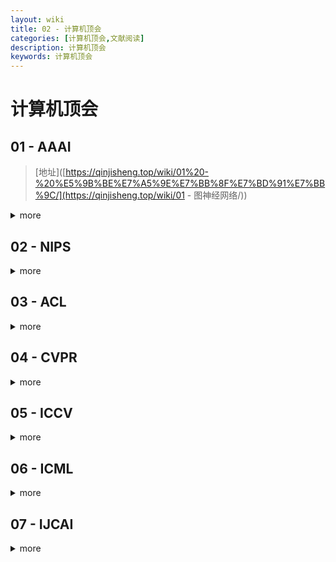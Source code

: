 ```yaml
---
layout: wiki
title: 02 - 计算机顶会
categories: [计算机顶会,文献阅读]
description: 计算机顶会
keywords: 计算机顶会
---
```


# 计算机顶会

## 01 - AAAI

> [地址]([https://qinjisheng.top/wiki/01%20-%20%E5%9B%BE%E7%A5%9E%E7%BB%8F%E7%BD%91%E7%BB%9C/](https://qinjisheng.top/wiki/01 - 图神经网络/))

<details><summary> more </summary> 
> 
  </details>





## 02 - NIPS

>
>
>

<details><summary> more </summary> 
>
>
>
  </details>





## 03 - ACL

>
>
>

<details><summary> more </summary> 
>
>
>
  </details>



## 04 - CVPR

>
>
>

<details><summary> more </summary> 
>
>
>
  </details>



## 05 - ICCV

 >
 >
 >

<details><summary> more </summary> 
>
>
>
  </details>



## 06 - ICML

>
>
>

<details><summary> more </summary> 
  </details>

>
>
>




## 07 - IJCAI

>
>
>

<details><summary> more </summary> 

>
>
>

  </details>